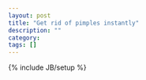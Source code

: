 ```yaml
---
layout: post
title: "Get rid of pimples instantly"
description: ""
category: 
tags: []
---
```

{% include JB/setup %}
